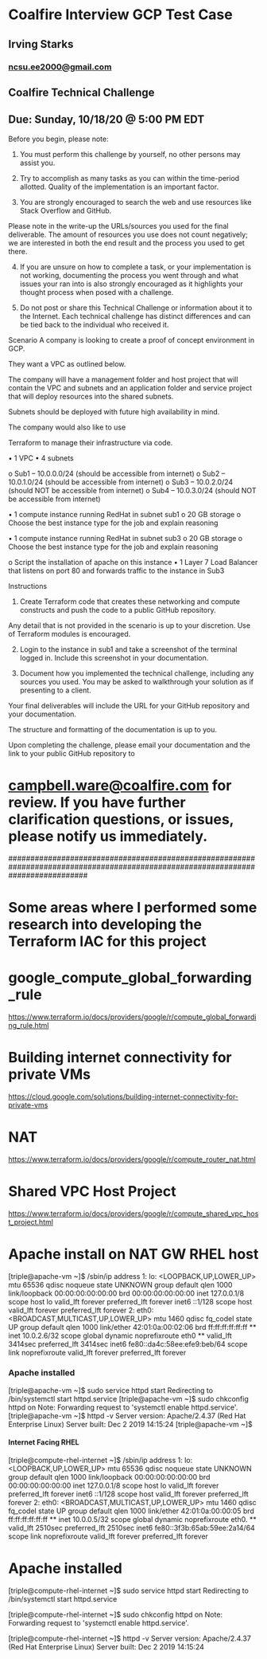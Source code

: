 # Coalfire Interview GCP Test Case

## Irving Starks
### ncsu.ee2000@gmail.com


## Coalfire Technical Challenge

## Due: Sunday, 10/18/20 @ 5:00 PM EDT

Before you begin, please note:

1. You must perform this challenge by yourself, no other persons may assist you.

2. Try to accomplish as many tasks as you can within the time-period allotted. Quality of the
implementation is an important factor.

3. You are strongly encouraged to search the web and use resources like Stack Overflow and
GitHub. 

Please note in the write-up the URLs/sources you used for the final deliverable. The
amount of resources you use does not count negatively; we are interested in both the end result
and the process you used to get there.

4. If you are unsure on how to complete a task, or your implementation is not working,
documenting the process you went through and what issues your ran into is also strongly
encouraged as it highlights your thought process when posed with a challenge.

5. Do not post or share this Technical Challenge or information about it to the Internet. Each
technical challenge has distinct differences and can be tied back to the individual who received
it.

Scenario
A company is looking to create a proof of concept environment in GCP. 

They want a VPC as outlined below. 

The company will have a management folder and host project that will contain the VPC and
subnets and an application folder and service project that will deploy resources into the shared subnets.

Subnets should be deployed with future high availability in mind.


 The company would also like to use

Terraform to manage their infrastructure via code.

• 1 VPC
• 4 subnets

o Sub1 – 10.0.0.0/24 (should be accessible from internet)
o Sub2 – 10.0.1.0/24 (should be accessible from internet)
o Sub3 – 10.0.2.0/24 (should NOT be accessible from internet)
o Sub4 – 10.0.3.0/24 (should NOT be accessible from internet)

• 1 compute instance running RedHat in subnet sub1
o 20 GB storage
o Choose the best instance type for the job and explain reasoning

• 1 compute instance running RedHat in subnet sub3
o 20 GB storage
o Choose the best instance type for the job and explain reasoning

o Script the installation of apache on this instance
• 1 Layer 7 Load Balancer that listens on port 80 and forwards traffic to the instance in Sub3

Instructions

1. Create Terraform code that creates these networking and compute constructs and push the code
to a public GitHub repository. 

Any detail that is not provided in the scenario is up to your
discretion.
 Use of Terraform modules is encouraged.

2. Login to the instance in sub1 and take a screenshot of the terminal logged in. Include this
screenshot in your documentation.


3. Document how you implemented the technical challenge, including any sources you used. You
may be asked to walkthrough your solution as if presenting to a client. 

Your final deliverables will include the URL for your GitHub repository and your documentation. 

The structure and formatting of the documentation is up to you.

Upon completing the challenge, please email your documentation and the link to your public GitHub
repository to

# campbell.ware@coalfire.com for review. If you have further clarification questions, or issues, please notify us immediately.
##################################################################################################################################


# Some areas where I performed some research into developing the Terraform IAC for this project

# google_compute_global_forwarding_rule

https://www.terraform.io/docs/providers/google/r/compute_global_forwarding_rule.html

# Building internet connectivity for private VMs

https://cloud.google.com/solutions/building-internet-connectivity-for-private-vms

# NAT

https://www.terraform.io/docs/providers/google/r/compute_router_nat.html


# Shared VPC Host Project

https://www.terraform.io/docs/providers/google/r/compute_shared_vpc_host_project.html


# Apache install on NAT GW RHEL host


[triple@apache-vm ~]$ /sbin/ip address
1: lo: <LOOPBACK,UP,LOWER_UP> mtu 65536 qdisc noqueue state UNKNOWN group default qlen 1000
    link/loopback 00:00:00:00:00:00 brd 00:00:00:00:00:00
    inet 127.0.0.1/8 scope host lo
       valid_lft forever preferred_lft forever
    inet6 ::1/128 scope host 
       valid_lft forever preferred_lft forever
2: eth0: <BROADCAST,MULTICAST,UP,LOWER_UP> mtu 1460 qdisc fq_codel state UP group default qlen 1000
    link/ether 42:01:0a:00:02:06 brd ff:ff:ff:ff:ff:ff
  **  inet 10.0.2.6/32 scope global dynamic noprefixroute eth0 **
       valid_lft 3414sec preferred_lft 3414sec
    inet6 fe80::da4c:58ee:efe9:beb/64 scope link noprefixroute 
       valid_lft forever preferred_lft forever
       
### Apache installed

[triple@apache-vm ~]$ sudo service httpd start
Redirecting to /bin/systemctl start httpd.service
[triple@apache-vm ~]$ sudo chkconfig httpd on
Note: Forwarding request to 'systemctl enable httpd.service'.
[triple@apache-vm ~]$ httpd -v
Server version: Apache/2.4.37 (Red Hat Enterprise Linux)
Server built:   Dec  2 2019 14:15:24
[triple@apache-vm ~]$ 



#### Internet Facing RHEL

[triple@compute-rhel-internet ~]$ /sbin/ip address
1: lo: <LOOPBACK,UP,LOWER_UP> mtu 65536 qdisc noqueue state UNKNOWN group default qlen 1000
    link/loopback 00:00:00:00:00:00 brd 00:00:00:00:00:00
    inet 127.0.0.1/8 scope host lo
       valid_lft forever preferred_lft forever
    inet6 ::1/128 scope host 
       valid_lft forever preferred_lft forever
2: eth0: <BROADCAST,MULTICAST,UP,LOWER_UP> mtu 1460 qdisc fq_codel state UP group default qlen 1000
    link/ether 42:01:0a:00:00:05 brd ff:ff:ff:ff:ff:ff
**    inet 10.0.0.5/32 scope global dynamic noprefixroute eth0. **
       valid_lft 2510sec preferred_lft 2510sec
    inet6 fe80::3f3b:65ab:59ee:2a14/64 scope link noprefixroute 
       valid_lft forever preferred_lft forever

# Apache installed

[triple@compute-rhel-internet ~]$ sudo service httpd start
Redirecting to /bin/systemctl start httpd.service

[triple@compute-rhel-internet ~]$ sudo chkconfig httpd on
Note: Forwarding request to 'systemctl enable httpd.service'.

[triple@compute-rhel-internet ~]$ httpd -v
Server version: Apache/2.4.37 (Red Hat Enterprise Linux)
Server built:   Dec  2 2019 14:15:24
